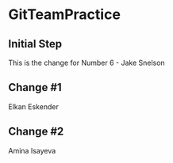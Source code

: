 # GitTeamPractice

## Initial Step
This is the change for Number 6 - Jake Snelson

## Change #1
Elkan Eskender

## Change #2
Amina Isayeva